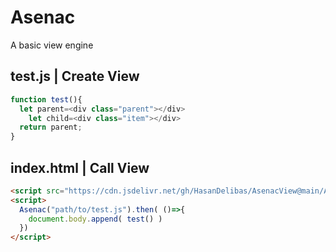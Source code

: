 # Asenac 
A basic view engine

## test.js  |  Create View
```js
function test(){
  let parent=<div class="parent"></div>
    let child=<div class="item"></div>
  return parent;
}
```

## index.html  |  Call View 
```html
<script src="https://cdn.jsdelivr.net/gh/HasanDelibas/AsenacView@main/Asenac.js"></script>
<script>
  Asenac("path/to/test.js").then( ()=>{
    document.body.append( test() )
  })
</script>
```
